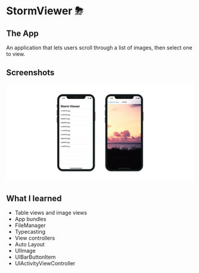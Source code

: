 #  StormViewer ⛈

## The App
An application that lets users scroll through a list of images, then select one to view.

## Screenshots
![StormViewer Banner](Documentation/AppBanner.png)

## What I learned

+ Table views and image views
+ App bundles
+ FileManager
+ Typecasting
+ View controllers
+ Auto Layout
+ UIImage
+ UIBarButtonItem
+ UIActivityViewController
